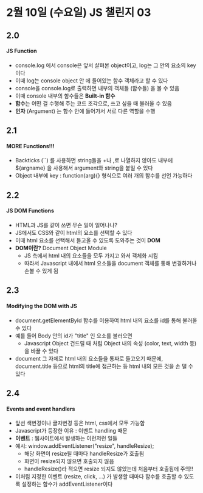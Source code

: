 # 2월 10일 (수요일) JS 챌린지 03
  
## 2.0
#### JS Function
- console.log 에서 console은 앞서 살펴본 object이고, log는 그 안의 요소의 key이다
- 이때 log는 console object 안 에 들어있는 함수 객체라고 할 수 있다
- console을 console.log로 출력하면 내부의 객체들 (함수들) 을 볼 수 있음
- 이때 console 내부의 함수들은 **Built-in 함수**
- **함수**는 어떤 걸 수행해 주는 코드 조각으로, 쓰고 싶을 때 불러올 수 있음
- **인자** (Argument) 는 함수 안에 들어가서 서로 다른 역할을 수행
  
  
## 2.1
#### MORE Functions!!!
- Backticks (``) 를 사용하면 string들을 +나 ,로 나열하지 않아도 내부에 ${argname} 을 사용해서 argument와 string을 붙일 수 있다
- Object 내부에 key : function(arg){} 형식으로 여러 개의 함수를 선언 가능하다


## 2.2
#### JS DOM Functions
- HTML과 JS를 같이 쓰면 무슨 일이 일어나나?
- JS에서도 CSS와 같이 html의 요소를 선택할 수 있다
- 이때 html 요소를 선택해서 들고올 수 있도록 도와주는 것이 **DOM**
- **DOM이란?** Document Object Module
    - JS 측에서 html 내의 요소들을 모두 가지고 와서 객체화 시킴
    - 따라서 Javascript 내에서 html 요소들을 document 객체를 통해 변경하거나 손볼 수 있게 됨


## 2.3
#### Modifying the DOM with JS
- document.getElementById 함수를 이용하여 html 내의 요소를 id를 통해 불러올 수 있다
- 예를 들어 Body 안의 id가 "title" 인 요소를 불러오면 
    - Javascript Object 건드릴 때 처럼 Object 내의 속성 (color, text, width 등) 을 바꿀 수 있다
- document 그 자체로 html 내의 요소들을 통짜로 들고오기 때문에, document.title 등으로 html의 title에 접근하는 등 html 내의 모든 것을 손 댈 수 있다


## 2.4
#### Events and event handlers
- 앞선 색변경이나 글자변경 등은 html, css에서 모두 가능함
- Javascript가 등장한 이유 : 이벤트 handling 때문
- **이벤트** : 웹사이트에서 발생하는 이런저런 일들
- 예시: window.addEventListener("resize", handleResize);
    - 해당 화면이 resize될 때마다 handleResize가 호출됨
    - 화면이 resize되지 않으면 호출되지 않음
    - handleResize()라 적으면 resize 되지도 않았는데 처음부터 호출됨에 주의!!
- 이처럼 지정한 이벤트 (resize, click, ...) 가 발생할 때마다 함수를 호출할 수 있도록 설정하는 함수가 addEventListener이다